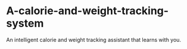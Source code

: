# A-calorie-and-weight-tracking-system
 An intelligent calorie and weight tracking assistant that learns with you.
